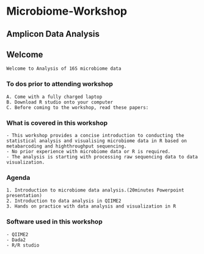 # Microbiome-Workshop

## Amplicon Data Analysis

## Welcome
```
Welcome to Analysis of 16S microbiome data
```
### To dos prior to attending workshop
```
A. Come with a fully charged laptop
B. Download R studio onto your computer
C. Before coming to the workshop, read these papers:
```


### What is covered in this workshop
```
- This workshop provides a concise introduction to conducting the statistical analysis and visualising microbiome data in R based on metabarcoding and highthroughput sequencing.
- No prior experience with microbiome data or R is required.
- The analysis is starting with processing raw sequencing data to data visualization.
```
### Agenda
```
1. Introduction to microbiome data analysis.(20minutes Powerpoint presentation)
2. Introduction to data analysis in QIIME2
3. Hands on practice with data analysis and visualization in R
```
### Software used in this workshop
```
- QIIME2
- Dada2
- R/R studio
```
